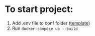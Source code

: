 # To start project:
1. Add .env file to conf folder ([template](env-example))
2. Run `docker-compose up --build`